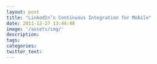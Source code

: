 ```yaml
---
layout: post
title: "LinkedIn’s Continuous Integration for Mobile"
date: 2011-12-27 13:44:48
image: '/assets/img/'
description:
tags:
categories:
twitter_text:
---
```

